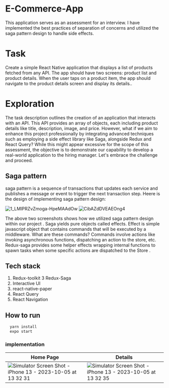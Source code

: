 # E-Commerce-App
This application serves as an assessment for an interview. I have implemented the best practices of separation of concerns and utilized the saga pattern design to handle side effects. 

# Task
Create a simple React Native application that displays a list of products fetched from any
API. The app should have two screens: product list and product details.
When the user taps on a product item, the app should navigate to the product details screen
and display its details..

# Exploration 

The task description outlines the creation of an application that interacts with an API. This API provides an array of objects, each including product details like title, description, image, and price. However, what if we aim to enhance this project professionally by integrating advanced techniques such as employing a side effect library like Saga, alongside Redux and React Query? While this might appear excessive for the scope of this assessment, the objective is to demonstrate our capability to develop a real-world application to the hiring manager. Let's embrace the challenge and proceed.


## Saga pattern
saga pattern is a sequence of transactions that updates each service and publishes a message or event to trigger the next transaction step. Heere is the design of implementing saga pattern design:

![1_LMIPRZvZmoga-HpeMAAdOw](https://github.com/AbdulmalekAlshugaa/E-Commerce-App/assets/33663456/52633a49-97b9-4a70-9670-ab3de0f82b7c)
![CibAZdDVEAEOng4](https://github.com/AbdulmalekAlshugaa/E-Commerce-App/assets/33663456/ff43149f-aa4a-4a45-9ad0-996b9cab206d)

The above two screenshots shows how we utilized saga pattern design within our project . Saga yields pure objects called effects. Effect is simple javascript object that contains commands that will be executed by a middleware. What are these commands? Commands involve actions like invoking asynchronous functions, dispatching an action to the store, etc. Redux-saga provides some helper effects wrapping internal functions to spawn tasks when some specific actions are dispatched to the Store .

## Tech stack
1. Redux-toolkit 
3  Redux-Saga
4. Interactive UI
5. react-native-paper
6. React Query
7. React Navigation

## How to run 

```bash
  yarn install 
  expo start
```

### implementation 
| Home Page |Details |
| ----------- | ----------- | 
|![Simulator Screen Shot - iPhone 13 - 2023-10-05 at 13 32 31](https://github.com/AbdulmalekAlshugaa/E-Commerce-App/assets/33663456/0de091ab-d45c-4e58-8dc0-7cf3d0e964d1)| ![Simulator Screen Shot - iPhone 13 - 2023-10-05 at 13 32 35](https://github.com/AbdulmalekAlshugaa/E-Commerce-App/assets/33663456/a54e3bd8-2a69-4eb5-a6c7-b087b46bc7d0)
